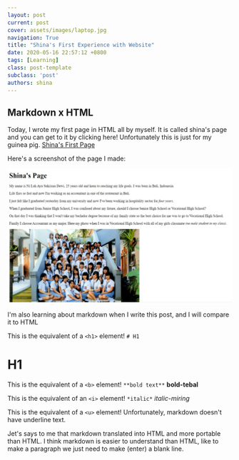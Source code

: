 ```yaml
---
layout: post
current: post
cover: assets/images/laptop.jpg
navigation: True
title: "Shina's First Experience with Website"
date: 2020-05-16 22:57:12 +0800
tags: [Learning]
class: post-template
subclass: 'post'
authors: shina
---
```


## Markdown x HTML

Today, I wrote my first page in HTML all by myself. It is called shina's page and you can get to it by clicking here! Unfortunately this is just for my guinea pig.
[Shina's First Page](/shinaspage/)

Here's a screenshot of the page I made:

![Shina's First Page](assets/images/Shina-Page.jpg)

I'm also learning about markdown when I write this post, and I will compare it to HTML

This is the equivalent of a `<h1>` element!
`# H1`
# H1

This is the equivalent of a `<b>` element!
`**bold text**`
**bold-tebal**

This is the equivalent of an `<i>` element!
`*italic*`
*italic-miring*

This is the equivalent of a `<u>` element!
Unfortunately, markdown doesn't have underline text.

Jet's says to me that markdown translated into HTML and more portable than HTML.
I think markdown is easier to understand than HTML, like to make a paragraph we just need to make (enter) a blank line.
